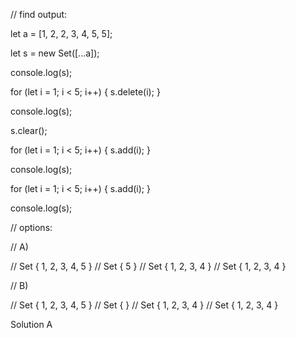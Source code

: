 // find output:

let a = [1, 2, 2, 3, 4, 5, 5];

let s = new Set([...a]);

console.log(s);

for (let i = 1; i < 5; i++) {
  s.delete(i);
}

console.log(s);

s.clear();

for (let i = 1; i < 5; i++) {
  s.add(i);
}

console.log(s);

for (let i = 1; i < 5; i++) {
  s.add(i);
}

console.log(s);


// options:

// A)

// Set { 1, 2, 3, 4, 5 }
// Set { 5 }
// Set { 1, 2, 3, 4 }
// Set { 1, 2, 3, 4 }

// B)

// Set { 1, 2, 3, 4, 5 }
// Set {  }
// Set { 1, 2, 3, 4 }
// Set { 1, 2, 3, 4 }

Solution 
A
